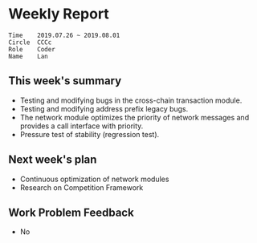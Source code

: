 # Weekly Report 
```
Time	2019.07.26 ~ 2019.08.01
Circle	CCCc
Role	Coder
Name	Lan
```
## This week's summary
- Testing and modifying bugs in the cross-chain transaction module.
- Testing and modifying address prefix legacy bugs.
- The network module optimizes the priority of network messages and provides a call interface with priority.
- Pressure test of stability (regression test).

## Next week's plan

-  Continuous optimization of network modules
-  Research on Competition Framework

## Work Problem Feedback
- No

